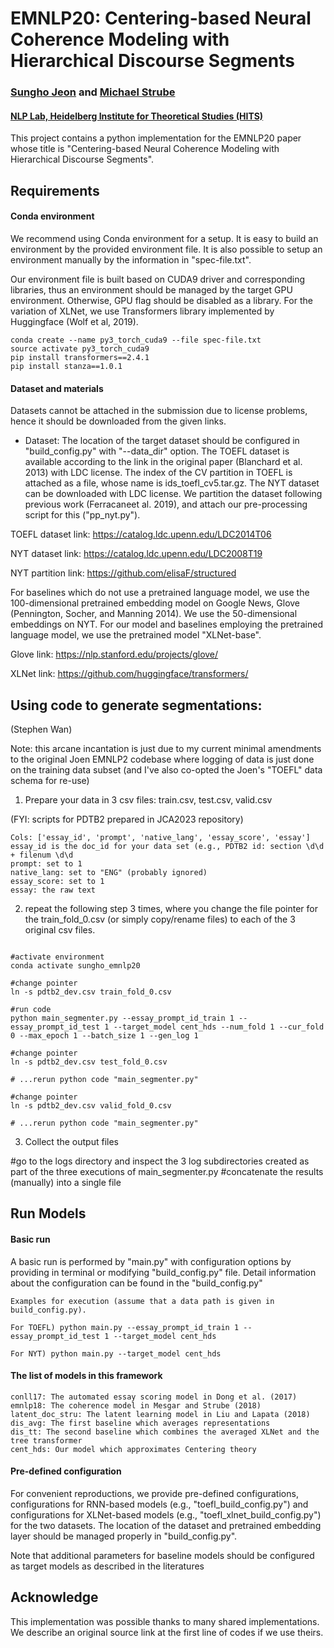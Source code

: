 # EMNLP20: Centering-based Neural Coherence Modeling with Hierarchical Discourse Segments
### [Sungho Jeon](https://sdeva14.github.io/) and [Michael Strube](https://www.h-its.org/people/prof-dr-michael-strube/)
#### [NLP Lab, Heidelberg Institute for Theoretical Studies (HITS)](https://www.h-its.org/research/nlp/people/)

This project contains a python implementation for the EMNLP20 paper whose title is "Centering-based Neural Coherence Modeling with Hierarchical Discourse Segments".
<!-- 
## Updates (2021.01.09.)
If you downloaded it before 2021.01.09. please update to a newer version. Previously, the codes used in development were uploaded, and it causes performance degradation. We also add a new option to decide an encoding type of texts, whether encoding a document at once or sentences individually for a structure-aware transformer input. Regarding this, please see our COLING20 paper, "Incremental Neural Lexical Coherence Modeling".
 -->
## Requirements

#### Conda environment
We recommend using Conda environment for a setup. It is easy to build an environment by the provided environment file. It is also possible to setup an environment manually by the information in "spec-file.txt". 

Our environment file is built based on CUDA9 driver and corresponding libraries, thus an environment should be managed by the target GPU environment. Otherwise, GPU flag should be disabled as a library. For the variation of XLNet, we use Transformers library implemented by Huggingface (Wolf et al, 2019).

    conda create --name py3_torch_cuda9 --file spec-file.txt
    source activate py3_torch_cuda9
    pip install transformers==2.4.1
    pip install stanza==1.0.1

#### Dataset and materials
Datasets cannot be attached in the submission due to license problems, hence it should be downloaded from the given links.

- Dataset: The location of the target dataset should be configured in "build_config.py" with "--data_dir" option. The TOEFL dataset is available according to the link in the original paper (Blanchard et al. 2013) with LDC license. The index of the CV partition in TOEFL is attached as a file, whose name is ids_toefl_cv5.tar.gz. The NYT dataset can be downloaded with LDC license. We partition the dataset following previous work (Ferracaneet al. 2019), and attach our pre-processing script for this ("pp_nyt.py").

TOEFL dataset link: https://catalog.ldc.upenn.edu/LDC2014T06

NYT dataset link: https://catalog.ldc.upenn.edu/LDC2008T19

NYT partition link: https://github.com/elisaF/structured

For baselines which do not use a pretrained language model, we use the 100-dimensional pretrained embedding model on Google News, Glove (Pennington, Socher, and Manning 2014). We use the 50-dimensional embeddings on NYT. For our model and baselines employing the pretrained language model, we use the pretrained model "XLNet-base".

Glove link: https://nlp.stanford.edu/projects/glove/

XLNet link: https://github.com/huggingface/transformers/

## Using code to generate segmentations:
(Stephen Wan)

Note: this arcane incantation is just due to my current minimal amendments to the original Joen EMNLP2 codebase where 
logging of data is just done on the training data subset (and I've also co-opted the Joen's "TOEFL" data schema for re-use)

1. Prepare your data in 3 csv files: train.csv, test.csv, valid.csv

(FYI: scripts for PDTB2 prepared in JCA2023 repository)

```text
Cols: ['essay_id', 'prompt', 'native_lang', 'essay_score', 'essay']
essay_id is the doc_id for your data set (e.g., PDTB2 id: section \d\d + filenum \d\d
prompt: set to 1
native_lang: set to "ENG" (probably ignored)
essay_score: set to 1
essay: the raw text
```

2. repeat the following step 3 times, where you change the file pointer for the train_fold_0.csv (or simply copy/rename files) 
to each of the 3 original csv files.

```shell

#activate environment
conda activate sungho_emnlp20

#change pointer
ln -s pdtb2_dev.csv train_fold_0.csv

#run code
python main_segmenter.py --essay_prompt_id_train 1 --essay_prompt_id_test 1 --target_model cent_hds --num_fold 1 --cur_fold 0 --max_epoch 1 --batch_size 1 --gen_log 1

#change pointer
ln -s pdtb2_dev.csv test_fold_0.csv

# ...rerun python code "main_segmenter.py"

#change pointer
ln -s pdtb2_dev.csv valid_fold_0.csv

# ...rerun python code "main_segmenter.py"
```

3. Collect the output files

#go to the logs directory and inspect the 3 log subdirectories created as part of the three executions of main_segmenter.py
#concatenate the results (manually) into a single file  

## Run Models
#### Basic run
A basic run is performed by "main.py" with configuration options by providing in terminal or modifying "build_config.py" file.
Detail information about the configuration can be found in the "build_config.py"

	Examples for execution (assume that a data path is given in build_config.py).

    For TOEFL) python main.py --essay_prompt_id_train 1 --essay_prompt_id_test 1 --target_model cent_hds

    For NYT) python main.py --target_model cent_hds

#### The list of models in this framework
	conll17: The automated essay scoring model in Dong et al. (2017)
	emnlp18: The coherence model in Mesgar and Strube (2018)
	latent_doc_stru: The latent learning model in Liu and Lapata (2018)
	dis_avg: The first baseline which averages representations
	dis_tt: The second baseline which combines the averaged XLNet and the tree transformer
	cent_hds: Our model which approximates Centering theory

#### Pre-defined configuration
For convenient reproductions, we provide pre-defined configurations, configurations for RNN-based models (e.g., "toefl_build_config.py") and configurations for XLNet-based models (e.g., "toefl_xlnet_build_config.py") for the two datasets.
The location of the dataset and pretrained embedding layer should be managed properly in "build_config.py".

Note that additional parameters for baseline models should be configured as target models as described in the literatures

## Acknowledge
This implementation was possible thanks to many shared implementations. We describe an original source link at the first line of codes if we use theirs.
